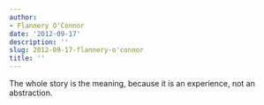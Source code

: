 ```yaml
---
author:
- Flannery O'Connor
date: '2012-09-17'
description: ''
slug: 2012-09-17-flannery-o'connor
title: ''
---
```

The whole story is the meaning, because it is an experience, not an abstraction.



